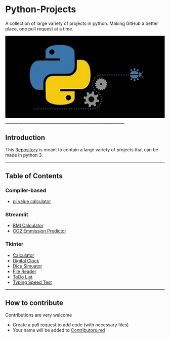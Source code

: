 # Python-Projects
A collection of large variety of projects in python.
Making GitHub a better place, one pull request at a time.

<img src="https://github.com/Siddhesh-Agarwal/Python-Projects/blob/main/MainPic.jpg" width="1080"/>
___________________________________________________________

## Introduction
This [Repository](https://github.com/Siddhesh-Agarwal/Python-Projects) is meant to contain a large variety of projects that can be made in python 3.
___________________________________________________________

## Table of Contents
### Compiler-based
* [pi value calculator](https://github.com/Siddhesh-Agarwal/Python-Projects/tree/main/code/pi_Value_Calculator)

### Streamlit
* [BMI Calculator](https://github.com/Siddhesh-Agarwal/Python-Projects/tree/main/code/BMI_Calculator)
* [CO2 Emmission Predictor](https://github.com/Siddhesh-Agarwal/Python-Projects/tree/main/code/CO2_Predictor)

### Tkinter
* [Calculator](https://github.com/Siddhesh-Agarwal/Python-Projects/tree/main/code/Calculator)
* [Digital Clock](https://github.com/Siddhesh-Agarwal/Python-Projects/tree/main/code/Clock)
* [Dice Simuator](https://github.com/Siddhesh-Agarwal/Python-Projects/tree/main/code/Dice_simulator)
* [File Reader](https://github.com/Siddhesh-Agarwal/Python-Projects/tree/main/code/File%20Reader)
* [ToDo List](https://github.com/Siddhesh-Agarwal/Python-Projects/tree/main/code/TODO%20List)
* [Typing Speed Test](https://github.com/Siddhesh-Agarwal/Python-Projects/tree/main/code/Typing_Speed)

___________________________________________________________

## How to contribute
Contributions are very welcome
* Create a pull request to add code (with necessary files)
* Your name will be added to [Contributors.md](https://github.com/Siddhesh-Agarwal/Python-Projects/blob/main/Contributors.md)
